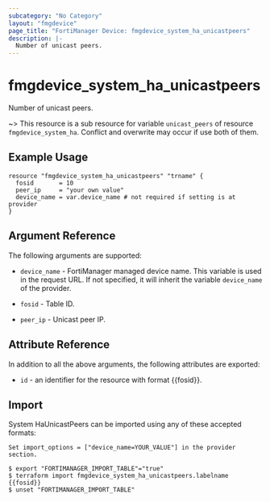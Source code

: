 ```yaml
---
subcategory: "No Category"
layout: "fmgdevice"
page_title: "FortiManager Device: fmgdevice_system_ha_unicastpeers"
description: |-
  Number of unicast peers.
---
```


# fmgdevice_system_ha_unicastpeers
Number of unicast peers.

~> This resource is a sub resource for variable `unicast_peers` of resource `fmgdevice_system_ha`. Conflict and overwrite may occur if use both of them.



## Example Usage

```hcl
resource "fmgdevice_system_ha_unicastpeers" "trname" {
  fosid       = 10
  peer_ip     = "your own value"
  device_name = var.device_name # not required if setting is at provider
}
```

## Argument Reference


The following arguments are supported:

* `device_name` - FortiManager managed device name. This variable is used in the request URL. If not specified, it will inherit the variable `device_name` of the provider.

* `fosid` - Table ID.
* `peer_ip` - Unicast peer IP.


## Attribute Reference

In addition to all the above arguments, the following attributes are exported:
* `id` - an identifier for the resource with format {{fosid}}.

## Import

System HaUnicastPeers can be imported using any of these accepted formats:
```
Set import_options = ["device_name=YOUR_VALUE"] in the provider section.

$ export "FORTIMANAGER_IMPORT_TABLE"="true"
$ terraform import fmgdevice_system_ha_unicastpeers.labelname {{fosid}}
$ unset "FORTIMANAGER_IMPORT_TABLE"
```

